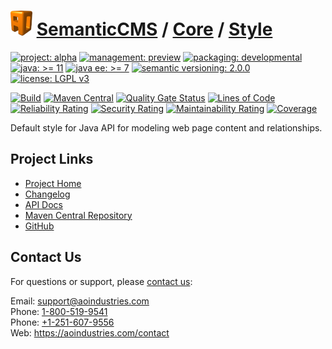 # [<img src="ao-logo.png" alt="AO Logo" width="35" height="40">](https://github.com/ao-apps) [SemanticCMS](https://github.com/ao-apps/semanticcms) / [Core](https://github.com/ao-apps/semanticcms-core) / [Style](https://github.com/ao-apps/semanticcms-core-style)

[![project: alpha](https://semanticcms.com/ao-badges/project-alpha.svg)](https://aoindustries.com/life-cycle#project-alpha)
[![management: preview](https://semanticcms.com/ao-badges/management-preview.svg)](https://aoindustries.com/life-cycle#management-preview)
[![packaging: developmental](https://semanticcms.com/ao-badges/packaging-developmental.svg)](https://aoindustries.com/life-cycle#packaging-developmental)  
[![java: &gt;= 11](https://semanticcms.com/ao-badges/java-11.svg)](https://docs.oracle.com/en/java/javase/11/)
[![java ee: &gt;= 7](https://semanticcms.com/ao-badges/javaee-7.svg)](https://docs.oracle.com/javaee/7/)
[![semantic versioning: 2.0.0](https://semanticcms.com/ao-badges/semver-2.0.0.svg)](http://semver.org/spec/v2.0.0.html)
[![license: LGPL v3](https://semanticcms.com/ao-badges/license-lgpl-3.0.svg)](https://www.gnu.org/licenses/lgpl-3.0)

[![Build](https://github.com/ao-apps/semanticcms-core-style/workflows/Build/badge.svg?branch=master)](https://github.com/ao-apps/semanticcms-core-style/actions?query=workflow%3ABuild)
[![Maven Central](https://maven-badges.herokuapp.com/maven-central/com.semanticcms/semanticcms-core-style/badge.svg)](https://maven-badges.herokuapp.com/maven-central/com.semanticcms/semanticcms-core-style)
[![Quality Gate Status](https://sonarcloud.io/api/project_badges/measure?branch=master&project=com.semanticcms%3Asemanticcms-core-style&metric=alert_status)](https://sonarcloud.io/dashboard?branch=master&id=com.semanticcms%3Asemanticcms-core-style)
[![Lines of Code](https://sonarcloud.io/api/project_badges/measure?branch=master&project=com.semanticcms%3Asemanticcms-core-style&metric=ncloc)](https://sonarcloud.io/component_measures?branch=master&id=com.semanticcms%3Asemanticcms-core-style&metric=ncloc)  
[![Reliability Rating](https://sonarcloud.io/api/project_badges/measure?branch=master&project=com.semanticcms%3Asemanticcms-core-style&metric=reliability_rating)](https://sonarcloud.io/component_measures?branch=master&id=com.semanticcms%3Asemanticcms-core-style&metric=Reliability)
[![Security Rating](https://sonarcloud.io/api/project_badges/measure?branch=master&project=com.semanticcms%3Asemanticcms-core-style&metric=security_rating)](https://sonarcloud.io/component_measures?branch=master&id=com.semanticcms%3Asemanticcms-core-style&metric=Security)
[![Maintainability Rating](https://sonarcloud.io/api/project_badges/measure?branch=master&project=com.semanticcms%3Asemanticcms-core-style&metric=sqale_rating)](https://sonarcloud.io/component_measures?branch=master&id=com.semanticcms%3Asemanticcms-core-style&metric=Maintainability)
[![Coverage](https://sonarcloud.io/api/project_badges/measure?branch=master&project=com.semanticcms%3Asemanticcms-core-style&metric=coverage)](https://sonarcloud.io/component_measures?branch=master&id=com.semanticcms%3Asemanticcms-core-style&metric=Coverage)

Default style for Java API for modeling web page content and relationships.

## Project Links
* [Project Home](https://semanticcms.com/core/style/)
* [Changelog](https://semanticcms.com/core/style/changelog)
* [API Docs](https://semanticcms.com/core/style/apidocs/)
* [Maven Central Repository](https://central.sonatype.com/search?namespace=com.semanticcms&q=a%3Asemanticcms-core-style)
* [GitHub](https://github.com/ao-apps/semanticcms-core-style)

## Contact Us
For questions or support, please [contact us](https://aoindustries.com/contact):

Email: [support@aoindustries.com](mailto:support@aoindustries.com)  
Phone: [1-800-519-9541](tel:1-800-519-9541)  
Phone: [+1-251-607-9556](tel:+1-251-607-9556)  
Web: https://aoindustries.com/contact
